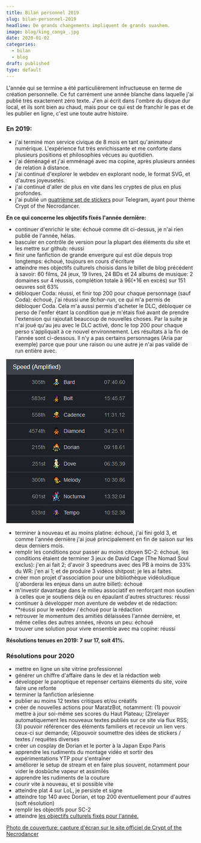 ```yaml
---
title: Bilan personnel 2019
slug: bilan-personnel-2019
headline: De grands changements impliquent de grands suashem.
image: blog/king_conga_.jpg
date: 2020-01-02
categories:
  - bilan
  - blog
draft: published
type: default
---
```


L'année qui se termine a été particulièrement infructueuse en terme de création personnelle. Ce fut carrément une année blanche dans laquelle j'ai publié très exactement zéro texte. J'en ai écrit dans l'ombre du disque dur local, et ils sont bien au chaud, mais pour ce qui est de franchir le pas et de les publier en ligne, c'est une toute autre histoire.

### En 2019:

*   j'ai terminé mon service civique de 8 mois en tant qu'animateur numérique. L'expérience fut très enrichissante et me conforte dans plusieurs positions et philosophies vécues au quotidien.
*   j'ai déménagé et j'ai emménagé avec ma copine, après plusieurs années de relation à distance.
*   j'ai continué d'explorer le webdev en explorant node, le format SVG, et d'autres joyeusetés.
*   j'ai continué d'aller de plus en vite dans les cryptes de plus en plus profondes.
*   j'ai publié un [quatrième set de stickers](https://t.me/addstickers/CryptOfTheNecrodancer) pour Telegram, ayant pour thème Crypt of the Necrodancer.

**En ce qui concerne les objectifs fixés l'année dernière:**

*   continuer d'enrichir le site: <span class="unreco">échoué</span> comme dit ci-dessus, je n'ai rien publié de l'année, hélas.
*   basculer en contrôle de version pour la plupart des éléments du site et les mettre sur github: <span class="reco">réussi</span>
*   finir une fanfiction de grande envergure qui est dûe depuis trop longtemps: <span class="unreco">échoué</span>, toujours en cours d'écriture
*   atteindre mes objectifs culturels choisis dans le billet de blog précédent à savoir: 60 films, 24 jeux, 19 livres, 24 BDs et 24 albums de musique: 2 domaines sur 4 réussis, complétion totale à 96(+16 en excès) sur 151 oeuvres soit 63%
*   débloquer Coda: <span class="unreco">réussi</span>, et finir top 200 pour chaque personnage (sauf Coda): <span class="unreco">échoué</span>, j'ai réussi une _9char-run_, ce qui m'a permis de débloquer Coda. Cela m'a aussi permis d'acheter le DLC, débloquer ce perso de l'enfer étant la condition que je m'étais fixé avant de prendre l'extension qui rajoutait beaucoup de nouvelles choses. Par la suite je n'ai joué qu'au jeu avec le DLC activé, donc le top 200 pour chaque perso s'appliquait à ce nouvel environnement. Les résultats à la fin de l'année sont ci-dessous. Il n'y a pas certains personnages (Aria par exemple) parce que pour une raison ou une autre je n'ai pas validé de run entière avec.

![Capture d'écran de mes classements sur le leaderboard de Crypt of the Necrodancer sur Steam](/src/lib/assets/blog/crypt_2019.png)

*   terminer à nouveau et au moins platine: <span class="unreco">échoué</span>, j'ai fini gold 3, et comme l'année dernière j'ai joué principalement en fin de saison sur les deux derniers mois.
*   remplir les conditions pour passer au moins citoyen SC-2: <span class="unreco">échoué</span>, les conditions étaient de terminer 3 jeux de David Cage (The Nomad Soul exclus): j'en ai fait 2; d'avoir 3 speedruns avec des PB à moins de 33% du WR: j'en ai 1; et de produire 3 vidéos shitpost: je les ai faites.
*   créer mon projet d'association pour une bibliothèque vidéoludique (j'aborderai les enjeux dans un autre billet): <span class="unreco">échoué</span>
*   m'investir davantage dans le milieu associatif en renforçant mon soutien à celles que je soutiens déjà ou en épaulant d'autres structures: <span class="unreco">réussi</span>
*   continuer à développer mon aventure de webdev et de rédaction: **réussi pour le webdev / échoué pour la rédaction  
*   retrouver le momentum des amitiés délaissées l'année dernière, et même celles des autres années, rêvons un peu: <span class="unreco">échoué</span>
*   trouver une solution pour vivre ensemble avec ma copine: <span class="reco">réussi</span>

**Résolutions tenues en 2019: 7 sur 17, soit 41%.**

### Résolutions pour 2020

*   mettre en ligne un site vitrine professionnel
*   générer un chiffre d'affaire dans le dev et la rédaction web
*   développer le panoptique et repenser certains éléments du site, voire faire une refonte
*   terminer la fanfiction arlésienne
*   publier au moins 12 textes critiques et/ou créatifs
*   créer de nouvelles actions pour MaratzBot, notamment: (1) pouvoir mettre à jour soi-même ses scores du Haut Plateau; (2)relayer automatiquement les nouveaux textes publiés sur ce site via flux RSS; (3) pouvoir référencer des éléments familiers et recevoir un lien vers ceux-ci sur demande; (4)pouvoir soumettre des idées de stickers / textes / requêtes diverses
*   créer un cosplay de Dorian et le porter à la Japan Expo Paris
*   apprendre les rudiments du montage vidéo et sortir des expérimentations YTP pour s'entraîner
*   améliorer le setup de stream et en faire plus souvent, notamment pour vider le dosbûche vapeur et assimilés
*   apprendre les rudiments de la couture
*   courir vite à nouveau, et si possible vite
*   atteindre plat 4 sur LoL, je persiste et signe
*   atteindre top 140 avec Dorian, et top 200 éventuellement pour d'autres (soft résolution)
*   remplir les objectifs pour SC-2
*   atteindre [les objectifs culturels fixés pour l'année.](/blog/bilan-culturel-2019)

[Photo de couverture: capture d'écran sur le site officiel de Crypt of the Necrodancer](https://braceyourselfgames.com/crypt-of-the-necrodancer/)